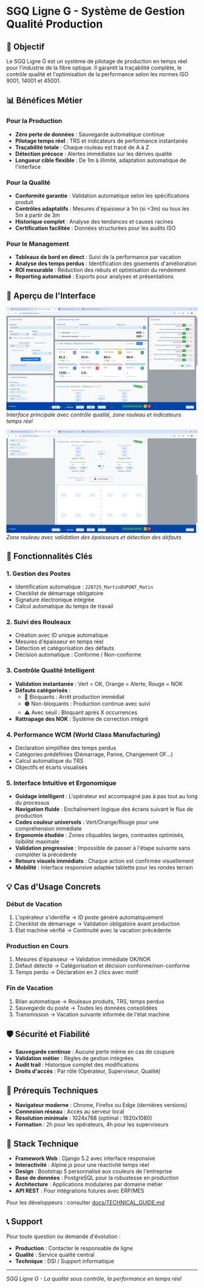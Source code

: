 # SGQ Ligne G - Système de Gestion Qualité Production

## 🎯 Objectif

Le SGQ Ligne G est un système de pilotage de production en temps réel pour l'industrie de la fibre optique. Il garantit la traçabilité complète, le contrôle qualité et l'optimisation de la performance selon les normes ISO 9001, 14001 et 45001.

## 📊 Bénéfices Métier

### Pour la Production
- **Zéro perte de données** : Sauvegarde automatique continue
- **Pilotage temps réel** : TRS et indicateurs de performance instantanés
- **Traçabilité totale** : Chaque rouleau est tracé de A à Z
- **Détection précoce** : Alertes immédiates sur les dérives qualité
- **Longueur cible flexible** : De 1m à illimité, adaptation automatique de l'interface

### Pour la Qualité
- **Conformité garantie** : Validation automatique selon les spécifications produit
- **Contrôles adaptatifs** : Mesures d'épaisseur à 1m (si <3m) ou tous les 5m à partir de 3m
- **Historique complet** : Analyse des tendances et causes racines
- **Certification facilitée** : Données structurées pour les audits ISO

### Pour le Management
- **Tableaux de bord en direct** : Suivi de la performance par vacation
- **Analyse des temps perdus** : Identification des gisements d'amélioration
- **ROI mesurable** : Réduction des rebuts et optimisation du rendement
- **Reporting automatisé** : Exports pour analyses et présentations

## 📸 Aperçu de l'Interface

![Interface principale](docs/images/screenshot-interface.png)
*Interface principale avec contrôle qualité, zone rouleau et indicateurs temps réel*

![Zone rouleau détaillée](docs/images/screenshot-roll-zone.png)
*Zone rouleau avec validation des épaisseurs et détection des défauts*

## 🚀 Fonctionnalités Clés

### 1. Gestion des Postes
- Identification automatique : `220725_MartinDUPONT_Matin`
- Checklist de démarrage obligatoire
- Signature électronique intégrée
- Calcul automatique du temps de travail

### 2. Suivi des Rouleaux
- Création avec ID unique automatique
- Mesures d'épaisseur en temps réel
- Détection et catégorisation des défauts
- Décision automatique : Conforme / Non-conforme

### 3. Contrôle Qualité Intelligent
- **Validation instantanée** : Vert = OK, Orange = Alerte, Rouge = NOK
- **Défauts catégorisés** :
  - 🔴 Bloquants : Arrêt production immédiat
  - 🟠 Non-bloquants : Production continue avec suivi
  - ⚠️ Avec seuil : Bloquant après X occurrences
- **Rattrapage des NOK** : Système de correction intégré

### 4. Performance WCM (World Class Manufacturing)
- Déclaration simplifiée des temps perdus
- Catégories prédéfinies (Démarrage, Panne, Changement OF...)
- Calcul automatique du TRS
- Objectifs et écarts visualisés

### 5. Interface Intuitive et Ergonomique
- **Guidage intelligent** : L'opérateur est accompagné pas à pas tout au long du processus
- **Navigation fluide** : Enchaînement logique des écrans suivant le flux de production
- **Codes couleur universels** : Vert/Orange/Rouge pour une compréhension immédiate
- **Ergonomie étudiée** : Zones cliquables larges, contrastes optimisés, lisibilité maximale
- **Validation progressive** : Impossible de passer à l'étape suivante sans compléter la précédente
- **Retours visuels immédiats** : Chaque action est confirmée visuellement
- **Mobilité** : Interface responsive adaptée tablette pour les rondes terrain

## 💡 Cas d'Usage Concrets

### Début de Vacation
1. L'opérateur s'identifie → ID poste généré automatiquement
2. Checklist de démarrage → Validation obligatoire avant production
3. État machine vérifié → Continuité avec la vacation précédente

### Production en Cours
1. Mesures d'épaisseur → Validation immédiate OK/NOK
2. Défaut détecté → Catégorisation et décision conforme/non-conforme
3. Temps perdu → Déclaration en 2 clics avec motif

### Fin de Vacation
1. Bilan automatique → Rouleaux produits, TRS, temps perdus
2. Sauvegarde du poste → Toutes les données consolidées
3. Transmission → Vacation suivante informée de l'état machine

## 🛡️ Sécurité et Fiabilité

- **Sauvegarde continue** : Aucune perte même en cas de coupure
- **Validation métier** : Règles de gestion intégrées
- **Audit trail** : Historique complet des modifications
- **Droits d'accès** : Par rôle (Opérateur, Superviseur, Qualité)

## 🔧 Prérequis Techniques

- **Navigateur moderne** : Chrome, Firefox ou Edge (dernières versions)
- **Connexion réseau** : Accès au serveur local
- **Résolution minimale** : 1024x768 (optimal : 1920x1080)
- **Formation** : 2h pour les opérateurs, 4h pour les superviseurs

## 🔧 Stack Technique

- **Framework Web** : Django 5.2 avec interface responsive
- **Interactivité** : Alpine.js pour une réactivité temps réel
- **Design** : Bootstrap 5 personnalisé aux couleurs de l'entreprise
- **Base de données** : PostgreSQL pour la robustesse en production
- **Architecture** : Applications modulaires par domaine métier
- **API REST** : Pour intégrations futures avec ERP/MES

Pour les développeurs : consulter [docs/TECHNICAL_GUIDE.md](docs/TECHNICAL_GUIDE.md)

## 📞 Support

Pour toute question ou demande d'évolution :
- **Production** : Contacter le responsable de ligne
- **Qualité** : Service qualité central
- **Technique** : DSI / Support informatique

---

*SGQ Ligne G - La qualité sous contrôle, la performance en temps réel*